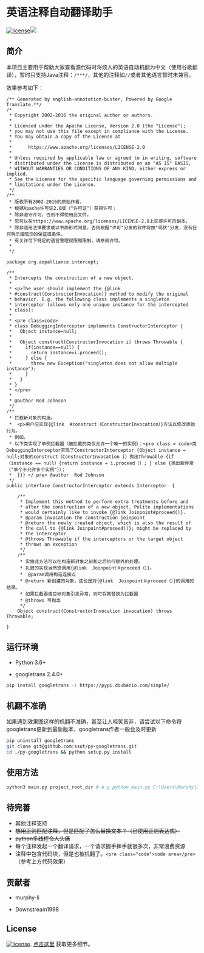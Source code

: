 # 英语注释自动翻译助手

[![license](https://img.shields.io/badge/license-Apache%20License%202.0-brightgreen.svg?style=flat)](https://github.com/murphy-li/Clipboard2Voice/blob/master/LICENSE)<a href="https://996.icu"><img src="https://img.shields.io/badge/link-996.icu-red.svg"></a>

## 简介

本项目主要用于帮助大家查看源代码时将烦人的英语自动机翻为中文（使用谷歌翻译），暂时只支持Java注释：```/***/```，其他的注释如```//```或者其他语言暂时未兼容。

效果参考如下：
```
/** Generated by english-annotation-buster, Powered by Google Translate.**/
/*
 * Copyright 2002-2016 the original author or authors.
 *
 * Licensed under the Apache License, Version 2.0 (the "License");
 * you may not use this file except in compliance with the License.
 * You may obtain a copy of the License at
 *
 *      https://www.apache.org/licenses/LICENSE-2.0
 *
 * Unless required by applicable law or agreed to in writing, software
 * distributed under the License is distributed on an "AS IS" BASIS,
 * WITHOUT WARRANTIES OR CONDITIONS OF ANY KIND, either express or implied.
 * See the License for the specific language governing permissions and
 * limitations under the License.
 */
/**
 * 版权所有2002-2016的原始作者。 
 * 根据Apache许可证2.0版（"许可证"）获得许可； 
 * 除非遵守许可，否则不得使用此文件。 
 * 您可以在https://www.apache.org/licenses/LICENSE-2.0上获得许可的副本。 
 * 除非适用法律要求或以书面形式同意，否则根据"许可"分发的软件将按"现状"分发，没有任何明示或暗示的保证或条件。 
 * 有关许可下特定的语言管理权限和限制，请参阅许可。 
 * 
 */

package org.aopalliance.intercept;

/**
 * Intercepts the construction of a new object.
 *
 * <p>The user should implement the {@link
 * #construct(ConstructorInvocation)} method to modify the original
 * behavior. E.g. the following class implements a singleton
 * interceptor (allows only one unique instance for the intercepted
 * class):
 *
 * <pre class=code>
 * class DebuggingInterceptor implements ConstructorInterceptor {
 *   Object instance=null;
 *
 *   Object construct(ConstructorInvocation i) throws Throwable {
 *     if(instance==null) {
 *       return instance=i.proceed();
 *     } else {
 *       throw new Exception("singleton does not allow multiple instance");
 *     }
 *   }
 * }
 * </pre>
 *
 * @author Rod Johnson
 */
/**
 * 拦截新对象的构造。 
 *  <p>用户应实现{@link  #construct（ConstructorInvocation）}方法以修改原始行为。 
 * 例如。 
 * 以下类实现了单例拦截器（被拦截的类仅允许一个唯一的实例）：<pre class = code>类DebuggingInterceptor实现了ConstructorInterceptor {Object instance = null;对象的construct（ConstructorInvocation i）抛出Throwable {if（instance == null）{return instance = i.proceed（）; } else {抛出新异常（"单个不允许多个实例"））； 
 *  }}} </ pre> @author  Rod Johnson
 */
public interface ConstructorInterceptor extends Interceptor  {

	/**
	 * Implement this method to perform extra treatments before and
	 * after the construction of a new object. Polite implementations
	 * would certainly like to invoke {@link Joinpoint#proceed()}.
	 * @param invocation the construction joinpoint
	 * @return the newly created object, which is also the result of
	 * the call to {@link Joinpoint#proceed()}; might be replaced by
	 * the interceptor
	 * @throws Throwable if the interceptors or the target object
	 * throws an exception
	 */
	/**
	 * 实施此方法可以在构造新对象之前和之后执行额外的处理。 
	 * 礼貌的实现当然想调用{@link  Joinpoint＃proceed（）}。 
	 *  @param调用构造连接点
	 * @return 新创建的对象，这也是对{@link  Joinpoint＃proceed（）}的调用的结果。 
	 * 如果拦截器或目标对象引发异常，则可将其替换为拦截器
	 * @throws 可抛出
	 */
	Object construct(ConstructorInvocation invocation) throws Throwable;

}

```

## 运行环境

- Python 3.6+

- googletrans 2.4.0+

```bash
pip install googletrans -i https://pypi.doubanio.com/simple/
```

## 机翻不准确

如果遇到效果图这样的机翻不准确，甚至让人啼笑皆非，请尝试以下命令将googletrans更新到最新版本，googletrans作者一般会及时更新

``````bash
pip uninstall googletrans
git clone git@github.com:ssut/py-googletrans.git
cd ./py-googletrans && python setup.py install 
``````

## 使用方法

```bash
python3 main.py project_root_dir # e.g python main.py C:\Users\Murphy|IdeaProjects\
```

## 待完善
- 其他注释支持
- ~~想用正则匹配注释，但是匹配了怎么替换文本？（已使用正则表达式）~~
- ~~python多线程令人头痛~~
- 每个注释发起一个翻译请求，一个请求握手挥手就很多次，非常浪费资源
- 注释中包含代码块，但是也被机翻了。```<pre class="code">code area</pre>```（参考上方代码效果）

## 贡献者

- murphy-li

- Downstream1998

## License

[![license](https://img.shields.io/badge/license-Apache%20License%202.0-brightgreen.svg?style=flat)](https://github.com/murphy-li/Clipboard2Voice/blob/master/LICENSE). [点击这里](LICENSE) 获取更多细节。
